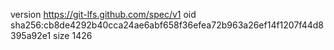 version https://git-lfs.github.com/spec/v1
oid sha256:cb8de4292b40cca24ae6abf658f36efea72b963a26ef14f1207f44d8395a92e1
size 1426
